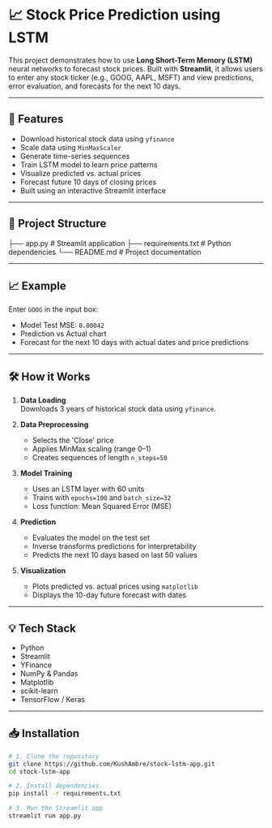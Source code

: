 # 📈 Stock Price Prediction using LSTM

This project demonstrates how to use **Long Short-Term Memory (LSTM)** neural networks to forecast stock prices. Built with **Streamlit**, it allows users to enter any stock ticker (e.g., GOOG, AAPL, MSFT) and view predictions, error evaluation, and forecasts for the next 10 days.

---

## 📌 Features

- Download historical stock data using `yfinance`
- Scale data using `MinMaxScaler`
- Generate time-series sequences
- Train LSTM model to learn price patterns
- Visualize predicted vs. actual prices
- Forecast future 10 days of closing prices
- Built using an interactive Streamlit interface

---

## 📂 Project Structure
├── app.py # Streamlit application
├── requirements.txt # Python dependencies
└── README.md # Project documentation

---

## 📈 Example

Enter `GOOG` in the input box:

- Model Test MSE: `0.00042`
- Prediction vs Actual chart
- Forecast for the next 10 days with actual dates and price predictions

---

## 🛠️ How it Works

1. **Data Loading**  
   Downloads 3 years of historical stock data using `yfinance`.

2. **Data Preprocessing**  
   - Selects the 'Close' price
   - Applies MinMax scaling (range 0–1)
   - Creates sequences of length `n_steps=50`

3. **Model Training**  
   - Uses an LSTM layer with 60 units
   - Trains with `epochs=100` and `batch_size=32`
   - Loss function: Mean Squared Error (MSE)

4. **Prediction**  
   - Evaluates the model on the test set
   - Inverse transforms predictions for interpretability
   - Predicts the next 10 days based on last 50 values

5. **Visualization**  
   - Plots predicted vs. actual prices using `matplotlib`
   - Displays the 10-day future forecast with dates

---

## 💡 Tech Stack

- Python
- Streamlit
- YFinance
- NumPy & Pandas
- Matplotlib
- scikit-learn
- TensorFlow / Keras

---

## 📥 Installation

```bash
# 1. Clone the repository
git clone https://github.com/KushAmbre/stock-lstm-app.git
cd stock-lstm-app

# 2. Install dependencies
pip install -r requirements.txt

# 3. Run the Streamlit app
streamlit run app.py

